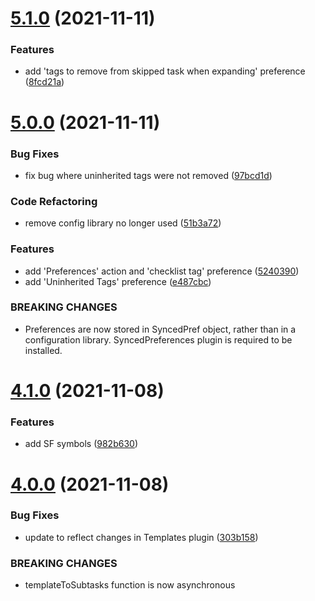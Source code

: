 # [5.1.0](https://github.com/ksalzke/notes-to-subtasks-omnifocus-plugin/compare/v5.0.0...v5.1.0) (2021-11-11)


### Features

* add 'tags to remove from skipped task when expanding' preference ([8fcd21a](https://github.com/ksalzke/notes-to-subtasks-omnifocus-plugin/commit/8fcd21a37ed8934456be3f97a5f9898f034e23e2))



# [5.0.0](https://github.com/ksalzke/notes-to-subtasks-omnifocus-plugin/compare/v4.1.0...v5.0.0) (2021-11-11)


### Bug Fixes

* fix bug where uninherited tags were not removed ([97bcd1d](https://github.com/ksalzke/notes-to-subtasks-omnifocus-plugin/commit/97bcd1d3f9be28579f0577c1065d06d7a95ec850))


### Code Refactoring

* remove config library no longer used ([51b3a72](https://github.com/ksalzke/notes-to-subtasks-omnifocus-plugin/commit/51b3a72974c0a4e5c6d7ab199941badec4b71b9b))


### Features

* add 'Preferences' action and 'checklist tag' preference ([5240390](https://github.com/ksalzke/notes-to-subtasks-omnifocus-plugin/commit/52403908426943216f511917a93e81e1cae2c3ef))
* add 'Uninherited Tags' preference ([e487cbc](https://github.com/ksalzke/notes-to-subtasks-omnifocus-plugin/commit/e487cbcfec6fad2110c23396c118b2b1e8fb8027))


### BREAKING CHANGES

* Preferences are now stored in SyncedPref object, rather than in a configuration library.
SyncedPreferences plugin is required to be installed.



# [4.1.0](https://github.com/ksalzke/notes-to-subtasks-omnifocus-plugin/compare/v4.0.0...v4.1.0) (2021-11-08)


### Features

* add SF symbols ([982b630](https://github.com/ksalzke/notes-to-subtasks-omnifocus-plugin/commit/982b630e639f742b88a167efff65d2fbcfc1fabb))



# [4.0.0](https://github.com/ksalzke/notes-to-subtasks-omnifocus-plugin/compare/303b158677044b59b8527bfa86276c1e6afccb8c...v4.0.0) (2021-11-08)


### Bug Fixes

* update to reflect changes in Templates plugin ([303b158](https://github.com/ksalzke/notes-to-subtasks-omnifocus-plugin/commit/303b158677044b59b8527bfa86276c1e6afccb8c))


### BREAKING CHANGES

* templateToSubtasks function is now asynchronous



